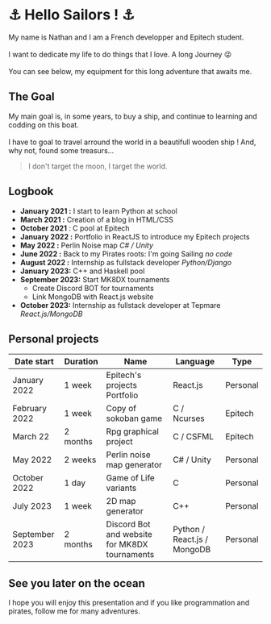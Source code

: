 # ⚓ Hello Sailors ! ⚓

My name is Nathan and I am a French developper and Epitech student.\
\
I want to dedicate my life to do things that I love. A long Journey 😜\
\
You can see below, my equipment for this long adventure that awaits me.

## The Goal
My main goal is, in some years, to buy a ship, and continue to learning and codding on this boat.\
\
I have to goal to travel arround the world in a beautifull wooden ship ! And, why not, found some treasurs...

> I don't target the moon, I target the world.

## Logbook

- **January 2021 :** I start to learn Python at school
- **March 2021 :** Creation of a blog in HTML/CSS
- **October 2021** : C pool at Epitech
- **January 2022 :** Portfolio in ReactJS to introduce my Epitech projects
- **May 2022 :** Perlin Noise map *C# / Unity*
- **June 2022 :** Back to my Pirates roots: I'm going Sailing *no code*
- **August 2022 :** Internship as fullstack developer *Python/Django*
- **January 2023:** C++ and Haskell pool
- **September 2023:** Start MK8DX tournaments
  - Create Discord BOT for tournaments
  - Link MongoDB with React.js website
- **October 2023:** Internship as fullstack developer at Tepmare *React.js/MongoDB*

## Personal projects

Date start | Duration | Name | Language | Type
---------- | -------- | ---- | -------- | ----
January 2022 | 1 week | Epitech's projects Portfolio | React.js | Personal
February 2022 | 1 week | Copy of sokoban game | C / Ncurses | Epitech
March 22 | 2 months | Rpg graphical project | C / CSFML | Epitech
May 2022 | 2 weeks | Perlin noise map generator | C# / Unity | Personal
October 2022 | 1 day | Game of Life variants | C | Personal 
July 2023 | 1 week | 2D map generator | C++ | Personal 
September 2023 | 2 months | Discord Bot and website for MK8DX tournaments | Python / React.js / MongoDB | Personal

## See you later on the ocean

I hope you will enjoy this presentation and if you like programmation and pirates, follow me for many adventures.
